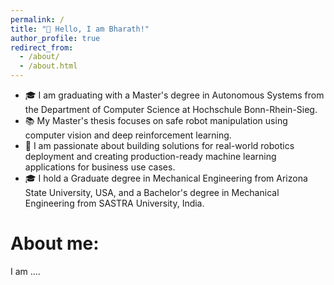```yaml
---
permalink: /
title: "👋 Hello, I am Bharath!"
author_profile: true
redirect_from: 
  - /about/
  - /about.html
---
```

* 🎓 I am graduating with a Master's degree in Autonomous Systems from the Department of Computer Science at Hochschule Bonn-Rhein-Sieg.
* 📚 My Master's thesis focuses on safe robot manipulation using computer vision and deep reinforcement learning.
* 🤖 I am passionate about building solutions for real-world robotics deployment and creating production-ready machine learning applications for business use cases.
* 🎓 I hold a Graduate degree in Mechanical Engineering from Arizona State University, USA, and a Bachelor's degree in Mechanical Engineering from SASTRA University, India.

About me:
=========

I am ....
